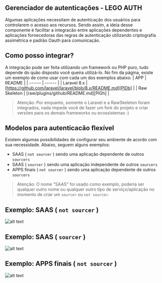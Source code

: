 ## Gerenciador de autenticações - LEGO AUTH

Algumas aplicações necessitam de autenticação dos usuários para controlarem o acesso aos recursos. Sendo assim, a ideia desse componente é facilitar a integracão entre aplicações dependentes e aplicações fornecedoras das regras de autenticação utilizando criptografia assimétrica e padrão Oauth para comunicação.

## Como posso integrar?
A integração pode ser feita utilizando um framework ou PHP puro, tudo depende do quão disposto você queira utilizá-lo. No fim da página, existe um exemplo de como usar com cada um dos exemplos abaixo:
| APP | README |
| ------ | ------ |
| Laravel 8.x | [https://github.com/laravel/laravel/blob/8.x/README.md][PlDb] |
| Raw Skeleton | [raw/plugins/github/README.md][PlGh] |

> Atenção: Por enquanto, somente o Laravel e a RawSkeleton foram integrados, nada impede você de fazer um fork do projeto e criar versões para os demais frameworks ou ecossistemas :)

## Modelos para autenticacão flexível 
Existem algumas possibilidades de configurar seu ambiente de acordo com sua necessidade. Abaixo, seguem alguns exemplos:

- SAAS ( `not sourcer` ) sendo uma aplicação dependente de outros `sourcers`
- SAAS ( `sourcer` ) sendo uma aplicação independente de outros `sourcers`
- APPS finais ( `not sourcer` ) sendo uma aplicação dependente de outros `sourcers`

> Atenção: O nome "SAAS" foi usado como exemplo, poderia ser qualquer outro nome ou qualquer outro tipo de serviço/aplicação no momento de criar um `sourcer` ou `not sourcer`.

## Exemplo: SAAS ( `not sourcer` )
![alt text](https://github.com/zevitagem/lego-auth/blob/main/Images/saas_not_sourced.png?raw=true&&s=100)

## Exemplo: SAAS ( `sourcer` )
![alt text](https://github.com/zevitagem/lego-auth/blob/main/Images/saas_sourcer.png?raw=true&&s=100)

## Exemplo: APPS finais ( `not sourcer` )
![alt text](https://github.com/zevitagem/lego-auth/blob/main/Images/app_not_sourced.png?raw=true&&s=100)